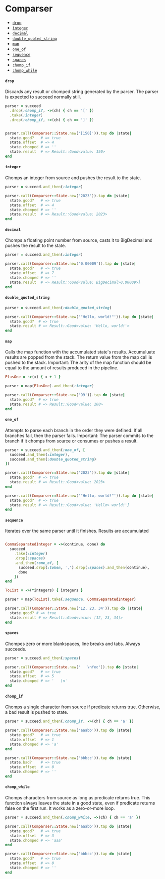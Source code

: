 # Comparser

* [`drop`](#drop)
* [`integer`](#integer)
* [`decimal`](#decimal)
* [`double_quoted_string`](#double_quoted_string)
* [`map`](#map)
* [`one_of`](#one_of)
* [`sequence`](#sequence)
* [`spaces`](#spaces)
* [`chomp_if`](#chomp_if)
* [`chomp_while`](#chomp_while)


#### `drop`

Discards any result or chomped string generated by the parser. The parser is expected to succeed normally still.

```ruby
parser = succeed
  .drop(:chomp_if, ->(ch) { ch == '[' })
  .take(:integer)
  .drop(:chomp_if, ->(ch) { ch == ']' })


parser.call(Comparser::State.new('[150]')).tap do |state|
  state.good?   # => true
  state.offset  # => 4
  state.chomped # => ''
  state.result  # => Result::Good<value: 150>
end
```

#### `integer`

Chomps an integer from source and pushes the result to the state.

```ruby
parser = succeed.and_then(:integer)

parser.call(Comparser::State.new('2023')).tap do |state|
  state.good?   # => true
  state.offset  # => 4
  state.chomped # => ''
  state.result  # => Result::Good<value: 2023>
end
```

#### `decimal`

Chomps a floating point number from source, casts it to BigDecimal and pushes the result to the state.

```ruby
parser = succeed.and_then(:integer)

parser.call(Comparser::State.new('0.00009')).tap do |state|
  state.good?   # => true
  state.offset  # => 7
  state.chomped # => ''
  state.result  # => Result::Good<value: BigDecimal>0.00009>]
end
```

#### `double_quoted_string`

```ruby
parser = succeed.and_then(:double_quoted_string)

parser.call(Comparser::State.new('"Hello, world!"')).tap do |state|
  state.good?  # => true
  state.result # => Result::Good<value: 'Hello, world!'>
end
```

#### `map`

Calls the map function with the accumulated state's results. Accumuluate results are popped from the stack.
The return value from the map call is pushed to the stack. Important: The arity of the map function should
be equal to the amount of results produced in the pipeline.

```ruby
PlusOne = ->(x) { x + 1 }

parser = map(PlusOne).and_then(:integer)

parser.call(Comparser::State.new('99')).tap do |state|
  state.good?  # => true
  state.result # => Result::Good<value: 100>
end
```

#### `one_of`

Attempts to parse each branch in the order they were defined. If all branches fail, then the parser fails.
Important: The parser commits to the branch if it chomps from source or consumes or pushes a result. 

```ruby
parser = succeed.and_then(:one_of, [
  succeed.and_then(:integer),
  succeed.and_then(:double_quoted_string)
])

parser.call(Comparser::State.new('2023')).tap do |state|
  state.good?  # => true
  state.result # => Result::Good<value: 2023>
end

parser.call(Comparser::State.new('"Hello, world!"')).tap do |state|
  state.good?  # => true
  state.result # => Result::Good<value: 'Hello> world!']
end
```

#### `sequence`

Iterates over the same parser until it finishes. Results are accumulated

```ruby

CommaSeparatedInteger = ->(continue, done) do
  succeed
    .take(:integer)
    .drop(:spaces)
    .and_then(:one_of, [
      succeed.drop(:token, ',').drop(:spaces).and_then(continue),
      done
    ])
end

ToList = ->(*integers) { integers }

parser = map(ToList).take(:sequence, CommaSeparatedInteger)

parser.call(Comparser::State.new('12, 23, 34')).tap do |state|
  state.good? # => true
  state.result # => Result::Good<value: [12, 23, 34]>
end
```

#### `spaces`

Chompes zero or more blankspaces, line breaks and tabs. Always succeeds.

```ruby
parser = succeed.and_then(:spaces)

parser.call(Comparser::State.new('   \nfoo')).tap do |state|
  state.good?   # => true
  state.offset  # => 5
  state.chomped # => '   \n'
end
```

#### `chomp_if`

Chomps a single character from source if predicate returns true. Otherwise, a bad result is pushed to state.

```ruby
parser = succeed.and_then(:chomp_if, ->(ch) { ch == 'a' })

parser.call(Comparser::State.new('aaabb')).tap do |state|
  state.good?   # => true
  state.offset  # => 1
  state.chomped # => 'a'
end

parser.call(Comparser::State.new('bbbcc')).tap do |state|
  state.bad?    # => true
  state.offset  # => 0
  state.chomped # => ''
end
```

#### `chomp_while`

Chomps characters from source as long as predicate returns true. This function always leaves the state in a good
state, even if predicate returns false on the first run. It works as a zero-or-more loop.

```ruby
parser = succeed.and_then(:chomp_while, ->(ch) { ch == 'a' })

parser.call(Comparser::State.new('aaabb')).tap do |state|
  state.good?   # => true
  state.offset  # => 3
  state.chomped # => 'aaa'
end

parser.call(Comparser::State.new('bbbcc')).tap do |state|
  state.good?   # => true
  state.offset  # => 0
  state.chomped # => ''
end
``````